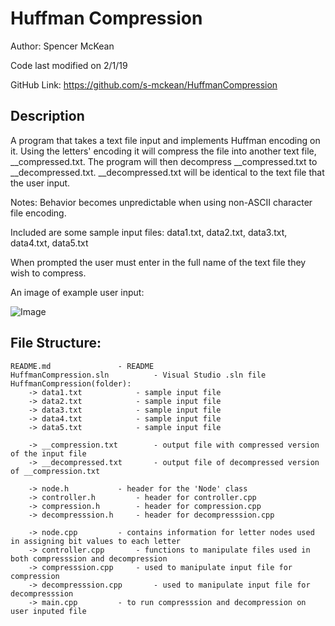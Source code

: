 # Huffman Compression

Author: Spencer McKean

Code last modified on 2/1/19

GitHub Link: https://github.com/s-mckean/HuffmanCompression

## Description

A program that takes a text file input and implements Huffman encoding on it.
Using the letters' encoding it will compress the file into another text file, __compressed.txt.
The program will then decompress __compressed.txt to __decompressed.txt. 
__decompressed.txt will be identical to the text file that the user input.



Notes: Behavior becomes unpredictable when using non-ASCII character file encoding.

Included are some sample input files: data1.txt, data2.txt, data3.txt, data4.txt, data5.txt

When prompted the user must enter in the full name of the text file they wish to compress.


An image of example user input:

![Image](https://user-images.githubusercontent.com/42820224/51720024-add4bd00-2000-11e9-902e-19800339786c.PNG)

## File Structure:

	README.md				- README
	HuffmanCompression.sln			- Visual Studio .sln file
	HuffmanCompression(folder):
		-> data1.txt 			- sample input file
		-> data2.txt 			- sample input file
		-> data3.txt 			- sample input file
		-> data4.txt 			- sample input file
		-> data5.txt 			- sample input file

		-> __compression.txt  		- output file with compressed version of the input file
		-> __decompressed.txt 		- output file of decompressed version of __compression.txt

		-> node.h			- header for the 'Node' class
		-> controller.h			- header for controller.cpp
		-> compression.h		- header for compression.cpp
		-> decompresssion.h		- header for decompresssion.cpp

		-> node.cpp			- contains information for letter nodes used in assigning bit values to each letter
		-> controller.cpp		- functions to manipulate files used in both compresssion and decompression
		-> compresssion.cpp		- used to manipulate input file for compression
		-> decompresssion.cpp		- used to manipulate input file for decompresssion
		-> main.cpp			- to run compresssion and decompression on user inputed file
